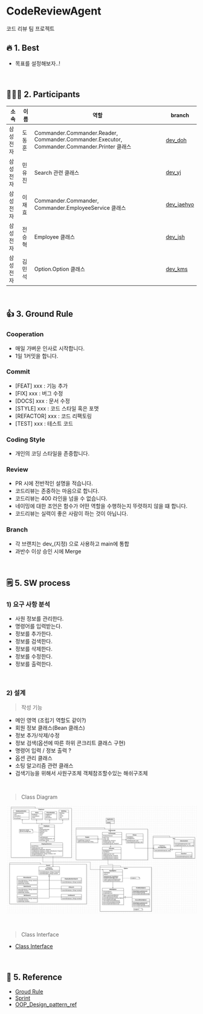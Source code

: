 # CodeReviewAgent
코드 리뷰 팀 프로젝트

## :fire: 1. Best
- 목표를 설정해보자..!

<br>

## 🧑‍🤝‍🧑 2. Participants
|소속|이름|역할|branch|
|------|---|---|----|
|삼성전자|도동훈|Commander.Commander.Reader, Commander.Commander.Executor, Commander.Commander.Printer 클래스|[dev_doh](https://github.com/dheldh77/Best/tree/dev_doh)|
|삼성전자|민유진|Search 관련 클래스|[dev_yj](https://github.com/dheldh77/Best/tree/dev_yj)|
|삼성전자|이재효|Commander.Commander, Commander.EmployeeService 클래스|[dev_jaehyo](https://github.com/dheldh77/Best/tree/dev_jaehyo)|
|삼성전자|전승혁|Employee 클래스|[dev_jsh](https://github.com/dheldh77/Best/tree/dev_jsh)|
|삼성전자|김민석|Option.Option 클래스|[dev_kms](https://github.com/dheldh77/Best/tree/dev_kms)|

<br>

## 👍 3. Ground Rule

### Cooperation
- 매일 가벼운 인사로 시작합니다.
- 1일 1커밋을 합니다.

### Commit 
- [FEAT] xxx : 기능 추가
- [FIX] xxx : 버그 수정
- [DOCS] xxx : 문서 수정
- [STYLE] xxx : 코드 스타일 혹은 포맷 
- [REFACTOR] xxx : 코드 리팩토링
- [TEST] xxx : 테스트 코드

### Coding Style
- 개인의 코딩 스타일을 존중합니다.

### Review 
- PR 시에 전반적인 설명을 적습니다.
- 코드리뷰는 존중하는 마음으로 합니다.
- 코드리뷰는 400 라인을 넘을 수 없습니다.
- 네이밍에 대한 조언은 함수가 어떤 역할을 수행하는지 뚜렷하지 않을 떄 합니다.
- 코드리뷰는 실력이 좋은 사람이 하는 것이 아닙니다.

### Branch
- 각 브랜치는 dev_(지정) 으로 사용하고 main에 통합
- 과반수 이상 승인 시에 Merge

<br>

## 🗒️ 5. SW process
### 1) 요구 사항 분석
- 사원 정보를 관리한다.
- 명령어를 입력받는다.
- 정보를 추가한다.
- 정보를 검색한다.
- 정보를 삭제한다.
- 정보를 수정한다.
- 정보를 출력한다.

<br>

### 2) 설계
> 작성 기능
- 메인 영역 (조립기 역할도 같이?)
- 회원 정보 클래스(Bean 클래스)
- 정보 추가/삭제/수정
- 정보 검색(옵션에 따른 하위 콘크리트 클래스 구현)
- 명령어 입력 / 정보 출력 ?
- 옵션 관리 클래스
- 소팅 알고리즘 관련 클래스
- 검색기능을 위해서 사원구조체 객체참조할수있는 해쉬구조체

<br>

> Class Diagram

![Class Diagram](https://github.com/dheldh77/Best/blob/main/DesignDocumetation/design_ver_2.png)

<br>

> Class Interface
- [Class Interface](https://github.com/dheldh77/Best/blob/dev_kms/DesignDocumetation/methodSignature.md)

<br>

## 📘 5. Reference
- [Groud Rule](https://app.sli.do/event/bE61HmGBotM1S8qv1BtLS2/live/polls)
- [Sprint](https://carnation-belief-5ee.notion.site/bf110aee0db8430bad07e9a0378b1cbf?v=5506304380b84935a5c6a0923827244b)
- [OOP_Design_pattern_ref](https://carnation-belief-5ee.notion.site/3-Architect-Design-680ae934fd0044a3908c3dfc7b53d9ec)

